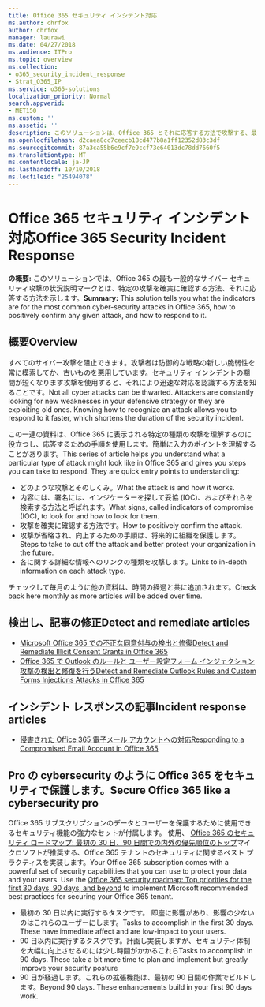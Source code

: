 ```yaml
---
title: Office 365 セキュリティ インシデント対応
ms.author: chrfox
author: chrfox
manager: laurawi
ms.date: 04/27/2018
ms.audience: ITPro
ms.topic: overview
ms.collection:
- o365_security_incident_response
- Strat_O365_IP
ms.service: o365-solutions
localization_priority: Normal
search.appverid:
- MET150
ms.custom: ''
ms.assetid: ''
description: このソリューションは、Office 365 とそれに応答する方法で攻撃する、最も一般的なサイバー ・ セキュリティのようになります
ms.openlocfilehash: d2caea8cc7ceecb18cd477b8a1ff12352d83c3df
ms.sourcegitcommit: 87a3ca55b6e9cf7e9ccf73e64013dc78dd7660f5
ms.translationtype: MT
ms.contentlocale: ja-JP
ms.lasthandoff: 10/10/2018
ms.locfileid: "25494078"
---
```

# <a name="office-365-security-incident-response"></a><span data-ttu-id="1ce6f-103">Office 365 セキュリティ インシデント対応</span><span class="sxs-lookup"><span data-stu-id="1ce6f-103">Office 365 Security Incident Response</span></span>

 <span data-ttu-id="1ce6f-104">**の概要:** このソリューションでは、Office 365 の最も一般的なサイバー セキュリティ攻撃の状況説明マークとは、特定の攻撃を確実に確認する方法、それに応答する方法を示します。</span><span class="sxs-lookup"><span data-stu-id="1ce6f-104">**Summary:** This solution tells you what the indicators are for the most common cyber-security attacks in Office 365, how to positively confirm any given attack, and how to respond to it.</span></span>
  
## <a name="overview"></a><span data-ttu-id="1ce6f-105">概要</span><span class="sxs-lookup"><span data-stu-id="1ce6f-105">Overview</span></span>
<span data-ttu-id="1ce6f-p101">すべてのサイバー攻撃を阻止できます。攻撃者は防御的な戦略の新しい脆弱性を常に模索してか、古いものを悪用しています。セキュリティ インシデントの期間が短くなります攻撃を使用すると、それにより迅速な対応を認識する方法を知ることです。</span><span class="sxs-lookup"><span data-stu-id="1ce6f-p101">Not all cyber attacks can be thwarted. Attackers are constantly looking for new weaknesses in your defensive strategy or they are exploiting old ones. Knowing how to recognize an attack allows you to respond to it faster, which shortens the duration of the security incident.</span></span>

<span data-ttu-id="1ce6f-p102">この一連の資料は、Office 365 に表示される特定の種類の攻撃を理解するのに役立つし、応答するための手順を使用します。簡単に入力のポイントを理解することがあります。</span><span class="sxs-lookup"><span data-stu-id="1ce6f-p102">This series of article helps you understand what a particular type of attack might look like in Office 365 and gives you steps you can take to respond. They are quick entry points to understanding:</span></span>
 
- <span data-ttu-id="1ce6f-111">どのような攻撃とそのしくみ。</span><span class="sxs-lookup"><span data-stu-id="1ce6f-111">What the attack is and how it works.</span></span>
- <span data-ttu-id="1ce6f-112">内容には、署名には、インジケーターを探して妥協 (IOC)、およびそれらを検索する方法と呼ばれます。</span><span class="sxs-lookup"><span data-stu-id="1ce6f-112">What signs, called indicators of compromise (IOC), to look for and how to look for them.</span></span>
- <span data-ttu-id="1ce6f-113">攻撃を確実に確認する方法です。</span><span class="sxs-lookup"><span data-stu-id="1ce6f-113">How to positively confirm the attack.</span></span>
- <span data-ttu-id="1ce6f-114">攻撃が省略され、向上するための手順は、将来的に組織を保護します。</span><span class="sxs-lookup"><span data-stu-id="1ce6f-114">Steps to take to cut off the attack and better protect your organization in the future.</span></span>
- <span data-ttu-id="1ce6f-115">各に関する詳細な情報へのリンクの種類を攻撃します。</span><span class="sxs-lookup"><span data-stu-id="1ce6f-115">Links to in-depth information on each attack type.</span></span>

<span data-ttu-id="1ce6f-116">チェックして毎月のように他の資料は、時間の経過と共に追加されます。</span><span class="sxs-lookup"><span data-stu-id="1ce6f-116">Check back here monthly as more articles will be added over time.</span></span>

## <a name="detect-and-remediate-articles"></a><span data-ttu-id="1ce6f-117">検出し、記事の修正</span><span class="sxs-lookup"><span data-stu-id="1ce6f-117">Detect and remediate articles</span></span>

- [<span data-ttu-id="1ce6f-118">Microsoft Office 365 での不正な同意付与の検出と修復</span><span class="sxs-lookup"><span data-stu-id="1ce6f-118">Detect and Remediate Illicit Consent Grants in Office 365</span></span>](detect-and-remediate-illicit-consent-grants.md)
- [<span data-ttu-id="1ce6f-119">Office 365 で Outlook のルールと ユーザー設定フォーム インジェクション攻撃の検出と修復を行う</span><span class="sxs-lookup"><span data-stu-id="1ce6f-119">Detect and Remediate Outlook Rules and Custom Forms Injections Attacks in Office 365</span></span>](detect-and-remediate-outlook-rules-forms-attack.md)
 
## <a name="incident-response-articles"></a><span data-ttu-id="1ce6f-120">インシデント レスポンスの記事</span><span class="sxs-lookup"><span data-stu-id="1ce6f-120">Incident response articles</span></span>

- [<span data-ttu-id="1ce6f-121">侵害された Office 365 電子メール アカウントへの対応</span><span class="sxs-lookup"><span data-stu-id="1ce6f-121">Responding to a Compromised Email Account in Office 365</span></span>](responding-to-a-compromised-email-account.md)

## <a name="secure-office-365-like-a-cybersecurity-pro"></a><span data-ttu-id="1ce6f-122">Pro の cybersecurity のように Office 365 をセキュリティで保護します。</span><span class="sxs-lookup"><span data-stu-id="1ce6f-122">Secure Office 365 like a cybersecurity pro</span></span>
<span data-ttu-id="1ce6f-p103">Office 365 サブスクリプションのデータとユーザーを保護するために使用できるセキュリティ機能の強力なセットが付属します。 使用、 [Office 365 のセキュリティ ロードマップ: 最初の 30 日、90 日間での内外の優先順位のトップ](https://support.office.com/article/Office-365-security-roadmap-Top-priorities-for-the-first-30-days-90-days-and-beyond-28c86a1c-e4dd-4aad-a2a6-c768a21cb352)マイクロソフトが推奨する、Office 365 テナントのセキュリティに関するベスト プラクティスを実装します。</span><span class="sxs-lookup"><span data-stu-id="1ce6f-p103">Your Office 365 subscription comes with a powerful set of security capabilities that you can use to protect your data and your users.  Use the [Office 365 security roadmap: Top priorities for the first 30 days, 90 days, and beyond](https://support.office.com/article/Office-365-security-roadmap-Top-priorities-for-the-first-30-days-90-days-and-beyond-28c86a1c-e4dd-4aad-a2a6-c768a21cb352) to implement Microsoft recommended best practices for securing your Office 365 tenant.</span></span>
- <span data-ttu-id="1ce6f-p104">最初の 30 日以内に実行するタスクです。 即座に影響があり、影響の少ないのはこれらのユーザーにします。</span><span class="sxs-lookup"><span data-stu-id="1ce6f-p104">Tasks to accomplish in the first 30 days.  These have immediate affect and are low-impact to your users.</span></span>
- <span data-ttu-id="1ce6f-p105">90 日以内に実行するタスクです。計画し実装しますが、セキュリティ体制を大幅に向上させるのには少し時間がかかるこれら</span><span class="sxs-lookup"><span data-stu-id="1ce6f-p105">Tasks to accomplish in 90 days. These take a bit more time to plan and implement but greatly improve your security posture</span></span>
- <span data-ttu-id="1ce6f-p106">90 日が経過します。これらの拡張機能は、最初の 90 日間の作業でビルドします。</span><span class="sxs-lookup"><span data-stu-id="1ce6f-p106">Beyond 90 days. These enhancements build in your first 90 days work.</span></span>






